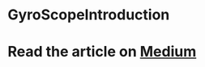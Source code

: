 # GyroScopeIntroduction
# Read the article on [Medium](https://medium.com/@nikhil.cse16/android-tilt-swipe-using-orientation-sensor-e0252c2b70ec)
